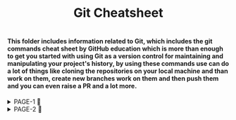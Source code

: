 <h1 align = "center"> Git Cheatsheet <h1>
 
 <h4> This folder includes information related to Git, which includes the git commands cheat sheet by GitHub education which is more than enough to get you started with using Git as a version control for maintaining and manipulating your project's history, by using these commands use can do a lot of things like cloning the repositories on your local machine and than work on them, create new branches work on them and then push them and you can even raise a PR and a lot more.</h4>
 
 
 
 <details>
     <summary>PAGE-1 🤩</summary>
<img align="center" alt="PAGE-1" src="git-1.png"> 
  </details>
   <details>
     <summary>PAGE-2 🤠</summary>
<img align="center" alt="PAGE-2" src="git-2.png"> 
     </details>

